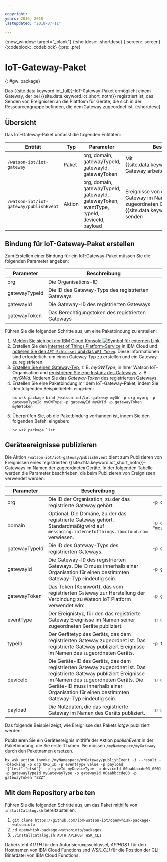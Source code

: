 ```yaml
---

copyright:
years: 2016, 2018
lastupdated: "2018-07-11"

---
```


{:new_window: target="\_blank"}
{:shortdesc: .shortdesc}
{:screen: .screen}
{:codeblock: .codeblock}
{:pre: .pre}

# IoT-Gateway-Paket 
{: #gw_package}

Das {{site.data.keyword.iot_full}}-IoT-Gateway-Paket ermöglicht einem Gateway, der bei {{site.data.keyword.iot_short_notm}} registriert ist, das Senden von Ereignissen an die Plattform für Geräte, die sich in der Ressourcengruppe befinden, die dem Gateway zugeordnet ist. 
{:shortdesc}


## Übersicht

Das IoT-Gateway-Paket umfasst die folgenden Entitäten:

| Entität | Typ | Parameter | Beschreibung |
| --- | --- | --- | --- |
| `/watson-iot/iot-gateway` | Paket | org, domain, gatewayTypeId, gatewayId, gatewayToken  | Mit {{site.data.keyword.iot_short_notm}}-Gateway arbeiten |
| `/watson-iot/iot-gateway/publishEvent` | Aktion | org, domain, gatewayTypeId, gatewayId, gatewayToken, eventType, typeId, deviceId, payload | Ereignisse von einem registrierten Gateway im Namen der zugeordneten Geräte an {{site.data.keyword.iot_short_notm}} senden   |

## Bindung für IoT-Gateway-Paket erstellen
Zum Erstellen einer Bindung für ein IoT-Gateway-Paket müssen Sie die folgenden Parameter angeben:

| Parameter |  Beschreibung |
| --- | ---  |
| org | Die Organisations-ID |
| gatewayTypeId | Die ID des Gateway-Typs des registrierten Gateways |
| gatewayId | Die Gateway-ID des registrierten Gateways |
| gatewayToken | Das Berechtigungstoken des registrierten Gateways |


Führen Sie die folgenden Schritte aus, um eine Paketbindung zu erstellen:  
1. [Melden Sie sich bei der IBM Cloud-Konsole ![Symbol für externen Link](../../../icons/launch-glyph.svg)](https://console.ng.bluemix.net/).
2. Erstellen Sie den [Internet of Things Platform-Service](https://console.bluemix.net/docs/services/IoT/index.html) in IBM Cloud und [notieren Sie den `API-Schlüssel` und das `API-Token`](https://console.bluemix.net/docs/services/IoT/platform_authorization.html#connecting-applications). Diese Informationen sind erforderlich, um einen Gateway-Typ zu erstellen und ein Gateway zu registrieren.
3. [Erstellen Sie einen Gateway-Typ](https://console.bluemix.net/docs/services/IoT/gateways/dashboard.html), z. B. *myGWType*, in Ihrer Watson IoT-Organisation und [registrieren Sie eine Instanz des Gateways](https://console.bluemix.net/docs/services/IoT/gateways/dashboard.html), z. B. *myGWId*. Notieren Sie das *Gateway-Token* des registrierten Gateways.
4. Erstellen Sie eine Paketbindung mit dem IoT-Gateway-Paket, indem Sie den folgenden Beispielbefehl eingeben:
   ```
   bx wsk package bind /watson-iot/iot-gateway myGW -p org myorg -p gatewayTypeId myGWType -p gatewayId myGWId -p gatewayToken myGWToken
   ```
5. Überprüfen Sie, ob die Paketbindung vorhanden ist, indem Sie den folgenden Befehl eingeben:  
   ```
   bx wsk package list
   ```

## Geräteereignisse publizieren

Die Aktion `/watson-iot/iot-gateway/publishEvent` dient zum Publizieren von Ereignissen eines registrierten {{site.data.keyword.iot_short_notm}}-Gateways im Namen der zugeordneten Geräte. In der folgenden Tabelle werden die Parameter beschrieben, die beim Publizieren von Ereignissen verwendet werden:  

Parameter |  Beschreibung | Beispiel
------------- | ------------- | -------------
org | Die ID der Organisation, zu der das registrierte Gateway gehört.  | `-p org "uguhsp"`
domain | Optional. Die Domäne, zu der das registrierte Gateway gehört. Standardmäßig wird auf `messaging.internetofthings.ibmcloud.com` verwiesen. | `-p domain "messaging.internetofthings.ibmcloud.com"`
gatewayTypeId | Die ID des Gateway-Typs des registrierten Gateways. | `-p gatewayTypeId "myGatewayType"`
gatewayId | Die Gateway-ID des registrierten Gateways. Die ID muss innerhalb einer Organisation für einen bestimmten Gateway-Typ eindeutig sein. | `-p gatewayId "00aabbccde03"`
gatewayToken | Das Token (Kennwort), das vom registrierten Gateway zur Herstellung der Verbindung zu Watson IoT Platform verwendet wird.  | `-p gatewayToken "ZZZ"`
eventType | Der Ereignistyp, für den das registrierte Gateway Ereignisse im Namen seiner zugeordneten Geräte publiziert. | `-p eventType "evt"`
typeId | Der Gerätetyp des Geräts, das dem registrierten Gateway zugeordnet ist. Das registrierte Gateway publiziert Ereignisse im Namen des zugeordneten Geräts. | `-p typeId "myDeviceType"`
deviceId | Die Geräte-ID des Geräts, das dem registrierten Gateway zugeordnet ist. Das registrierte Gateway publiziert Ereignisse im Namen des zugeordneten Geräts. Die Geräte-ID muss innerhalb einer Organisation für einen bestimmten Gateway-Typ eindeutig sein. | `-p deviceId "00aabbccde03_0001"`
payload | Die Nutzdaten, die das registrierte Gateway im Namen des Geräts publiziert. | `-p payload "{'d':{'temp':38}}"`


Das folgende Beispiel zeigt, wie Ereignisse des Pakets *iotgw* publiziert werden:

Publizieren Sie ein Geräteereignis mithilfe der Aktion *publishEvent* in der Paketbindung, die Sie erstellt haben. Sie müssen `/myNamespace/myGateway` durch den Paketnamen ersetzen.

 ``` 
 bx wsk action invoke /myNamespace/myGateway/publishEvent -i --result --blocking -p org ORG_ID -p eventType value -p payload '{"test":"etsd"}' -p typeId myDeviceType -p deviceId 00aabbccde03_0001 -p gatewayTypeId myGatewayType -p gatewayId 00aabbccde03 -p gatewayToken "ZZZ"
 ```

 ## Mit dem Repository arbeiten

Führen Sie die folgenden Schritte aus, um das Paket mithilfe von `installCatalog.sh` bereitzustellen:
1. `git clone https://github.com/ibm-watson-iot/openwhisk-package-watsoniotp`
2. `cd openwhisk-package-watsoniotp/packages`
3. `./installCatalog.sh AUTH APIHOST WSK_CLI`

Dabei steht *AUTH* für den Autorisierungsschlüssel, *APIHOST* für den Hostnamen von IBM Cloud Functions und *WSK_CLI* für die Position der CLI-Binärdatei von IBM Cloud Functions.
